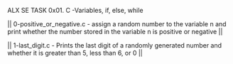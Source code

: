 ALX SE TASK 0x01. C -Variables, if, else, while

|| 0-positive_or_negative.c - assign a random number to the variable n and print whether the number stored in the variable n is positive or negative ||

|| 1-last_digit.c - Prints the last digit of a randomly generated number and whether it is greater than 5, less than 6, or 0 ||



